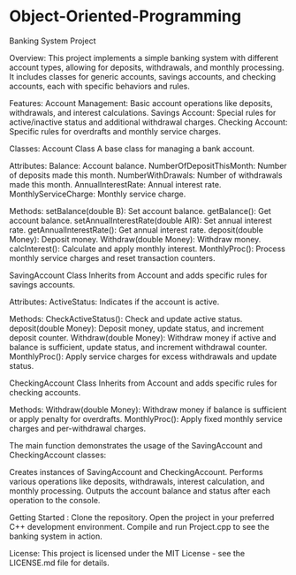 # Object-Oriented-Programming

Banking System Project

Overview:
This project implements a simple banking system with different account types, 
allowing for deposits, withdrawals, and monthly processing. 
It includes classes for generic accounts, savings accounts, and checking accounts, each with specific behaviors and rules.

Features:
Account Management: Basic account operations like deposits, withdrawals, and interest calculations.
Savings Account: Special rules for active/inactive status and additional withdrawal charges.
Checking Account: Specific rules for overdrafts and monthly service charges.

Classes:
Account Class
A base class for managing a bank account.

Attributes:
Balance: Account balance.
NumberOfDepositThisMonth: Number of deposits made this month.
NumberWithDrawals: Number of withdrawals made this month.
AnnualInterestRate: Annual interest rate.
MonthlyServiceCharge: Monthly service charge.

Methods:
setBalance(double B): Set account balance.
getBalance(): Get account balance.
setAnnualInterestRate(double AIR): Set annual interest rate.
getAnnualInterestRate(): Get annual interest rate.
deposit(double Money): Deposit money.
Withdraw(double Money): Withdraw money.
calcInterest(): Calculate and apply monthly interest.
MonthlyProc(): Process monthly service charges and reset transaction counters.

SavingAccount Class
Inherits from Account and adds specific rules for savings accounts.

Attributes:
ActiveStatus: Indicates if the account is active.

Methods:
CheckActiveStatus(): Check and update active status.
deposit(double Money): Deposit money, update status, and increment deposit counter.
Withdraw(double Money): Withdraw money if active and balance is sufficient, update status, and increment withdrawal counter.
MonthlyProc(): Apply service charges for excess withdrawals and update status.

CheckingAccount Class
Inherits from Account and adds specific rules for checking accounts.

Methods:
Withdraw(double Money): Withdraw money if balance is sufficient or apply penalty for overdrafts.
MonthlyProc(): Apply fixed monthly service charges and per-withdrawal charges.

The main function demonstrates the usage of the SavingAccount and CheckingAccount classes:

Creates instances of SavingAccount and CheckingAccount.
Performs various operations like deposits, withdrawals, interest calculation, and monthly processing.
Outputs the account balance and status after each operation to the console.

Getting Started :
Clone the repository.
Open the project in your preferred C++ development environment.
Compile and run Project.cpp to see the banking system in action.

License:
This project is licensed under the MIT License - see the LICENSE.md file for details.
